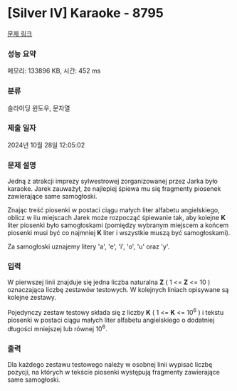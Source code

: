 # [Silver IV] Karaoke - 8795 

[문제 링크](https://www.acmicpc.net/problem/8795) 

### 성능 요약

메모리: 133896 KB, 시간: 452 ms

### 분류

슬라이딩 윈도우, 문자열

### 제출 일자

2024년 10월 28일 12:05:02

### 문제 설명

<p>Jedną z atrakcji imprezy sylwestrowej zorganizowanej przez Jarka było karaoke. Jarek zauważył, że najlepiej śpiewa mu się fragmenty piosenek zawierające same samogłoski.</p>

<p>Znając treść piosenki w postaci ciągu małych liter alfabetu angielskiego, oblicz w ilu miejscach Jarek może rozpocząć śpiewanie tak, aby kolejne <strong>K</strong> liter piosenki było samogłoskami (pomiędzy wybranym miejscem a końcem piosenki musi być co najmniej <strong>K</strong> liter i wszystkie muszą być samogłoskami).</p>

<p>Za samogłoski uznajemy litery 'a', 'e', 'i', 'o', 'u' oraz 'y'.</p>

### 입력 

 <p>W pierwszej linii znajduje się jedna liczba naturalna <strong>Z</strong> ( 1 <= <strong>Z</strong> <= 10 ) oznaczająca liczbę zestawów testowych. W kolejnych liniach opisywane są kolejne zestawy.</p>

<p>Pojedynczy zestaw testowy składa się z liczby <strong>K</strong> ( 1 <= <strong>K</strong> <= 10<sup>6</sup> ) i tekstu piosenki w postaci ciągu małych liter alfabetu angielskiego o dodatniej długości mniejszej lub równej 10<sup>6</sup>.</p>

### 출력 

 <p>Dla każdego zestawu testowego należy w osobnej linii wypisać liczbę pozycji, na których w tekście piosenki występują fragmenty zawierające same samogłoski.</p>

